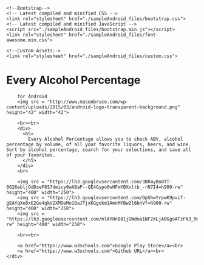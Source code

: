 <html><head><meta http-equiv="Content-Type" content="text/html; charset=UTF-8">
    <title>Every Alcohol Percentage</title>

    <!--Bootstrap-->
    <!-- Latest compiled and minified CSS -->
    <link rel="stylesheet" href="./sampleAndroid_files/bootstrap.css">
    <!-- Latest compiled and minified JavaScript -->
    <script src="./sampleAndroid_files/bootstrap.min.js"></script>
    <link rel="stylesheet" href="./sampleAndroid_files/font-awesome.min.css">

    <!--Custom Assets-->
    <link rel="stylesheet" href="./sampleAndroid_files/custom.css">

</head>
<body>
<div style="margin: 0 auto;" class="jumbotron center-block" id="jumboTop">
    <div id="insideJumbo" class="center-block">
    <h1>Every Alcohol Percentage</h1>

        for Android
        <img src = "http://www.masonbruce.com/wp-content/uploads/2015/03/android-logo-transparent-background.png" height="42" width="42">

        <br><br>
        <div>
          <h5>
            Every Alcohol Percentage allows you to check ABV, alcohol percentage by volume, of all your favorite liquors, beers, and wine. Sort by alcohol percentage, search for your selections, and save all of your favorites.
          </h5>
        </div>
        <br>

        <img src = "https://lh3.googleusercontent.com/3BR4yBn8TT-8626ebljOdDseF6S7dmicy0wABaP--QE4Gypo0wHFmYBXvltb_-rN7I4=h900-rw" height="400" width="250">
        <img src = "https://lh3.googleusercontent.com/OpGhwYrpwK9pviT-gEAYqXe8xE2Ge4qkV2XMOeMo1QaJTjxKGgokm1AmnMYBwZl6bnVf=h900-rw" height="400" width="250">
        <img src = "https://lh3.googleusercontent.com/mlAYHnB01jGWdma1NF2XLjA0GgoATzFN3_9KEVr26CLQ6Z07Z6iae_mqflTV6PstR24=h900-rw" height="400" width="250">

        <br><br>

        <a href="https://www.w3schools.com">Google Play Store</a><br>
        <a href="https://www.w3schools.com">Github URL</a><br>
    </div>



</div>


</body></html>
